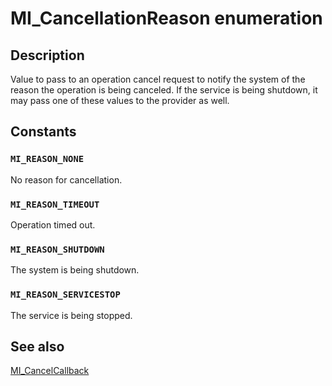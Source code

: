 # MI_CancellationReason enumeration

## Description

Value to pass to an operation cancel request to notify the system of the reason the operation is being canceled. If the service is being shutdown, it may pass one of these values to the provider as well.

## Constants

### `MI_REASON_NONE`

No reason for cancellation.

### `MI_REASON_TIMEOUT`

Operation timed out.

### `MI_REASON_SHUTDOWN`

The system is being shutdown.

### `MI_REASON_SERVICESTOP`

The service is being stopped.

## See also

[MI_CancelCallback](https://learn.microsoft.com/previous-versions/windows/desktop/legacy/dn792316(v=vs.85))